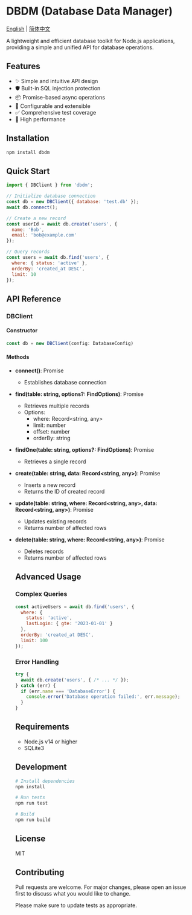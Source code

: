 # DBDM (Database Data Manager)

[English](README.md) | [简体中文](README.zh-CN.md)

A lightweight and efficient database toolkit for Node.js applications, providing a simple and unified API for database operations.

## Features

- ✨ Simple and intuitive API design
- 🛡️ Built-in SQL injection protection
- 📦 Promise-based async operations
- 🔧 Configurable and extensible
- ✅ Comprehensive test coverage
- 🚀 High performance

## Installation

```bash
npm install dbdm
```

## Quick Start

```javascript
import { DBClient } from 'dbdm';

// Initialize database connection
const db = new DBClient({ database: 'test.db' });
await db.connect();

// Create a new record
const userId = await db.create('users', {
  name: 'Bob',
  email: 'bob@example.com'
});

// Query records
const users = await db.find('users', {
  where: { status: 'active' },
  orderBy: 'created_at DESC',
  limit: 10
});
```

## API Reference

### DBClient

#### Constructor

```javascript
const db = new DBClient(config: DatabaseConfig)
```

#### Methods

- **connect()**: Promise<void>
  - Establishes database connection

- **find(table: string, options?: FindOptions)**: Promise<Array>
  - Retrieves multiple records
  - Options:
    - where: Record<string, any>
    - limit: number
    - offset: number
    - orderBy: string

- **findOne(table: string, options?: FindOptions)**: Promise<object>
  - Retrieves a single record

- **create(table: string, data: Record<string, any>)**: Promise<number>
  - Inserts a new record
  - Returns the ID of created record

- **update(table: string, where: Record<string, any>, data: Record<string, any>)**: Promise<number>
  - Updates existing records
  - Returns number of affected rows

- **delete(table: string, where: Record<string, any>)**: Promise<number>
  - Deletes records
  - Returns number of affected rows

## Advanced Usage

### Complex Queries

```javascript
const activeUsers = await db.find('users', {
  where: {
    status: 'active',
    lastLogin: { gte: '2023-01-01' }
  },
  orderBy: 'created_at DESC',
  limit: 100
});
```

### Error Handling

```javascript
try {
  await db.create('users', { /* ... */ });
} catch (err) {
  if (err.name === 'DatabaseError') {
    console.error('Database operation failed:', err.message);
  }
}
```

## Requirements

- Node.js v14 or higher
- SQLite3

## Development

```bash
# Install dependencies
npm install

# Run tests
npm run test

# Build
npm run build
```

## License

MIT

## Contributing

Pull requests are welcome. For major changes, please open an issue first to discuss what you would like to change.

Please make sure to update tests as appropriate.